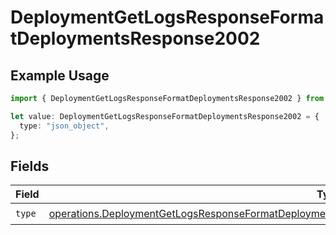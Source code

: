 # DeploymentGetLogsResponseFormatDeploymentsResponse2002

## Example Usage

```typescript
import { DeploymentGetLogsResponseFormatDeploymentsResponse2002 } from "@orq-ai/node/models/operations";

let value: DeploymentGetLogsResponseFormatDeploymentsResponse2002 = {
  type: "json_object",
};
```

## Fields

| Field                                                                                                                                                                                                                        | Type                                                                                                                                                                                                                         | Required                                                                                                                                                                                                                     | Description                                                                                                                                                                                                                  |
| ---------------------------------------------------------------------------------------------------------------------------------------------------------------------------------------------------------------------------- | ---------------------------------------------------------------------------------------------------------------------------------------------------------------------------------------------------------------------------- | ---------------------------------------------------------------------------------------------------------------------------------------------------------------------------------------------------------------------------- | ---------------------------------------------------------------------------------------------------------------------------------------------------------------------------------------------------------------------------- |
| `type`                                                                                                                                                                                                                       | [operations.DeploymentGetLogsResponseFormatDeploymentsResponse200ApplicationJSONResponseBodyData5Type](../../models/operations/deploymentgetlogsresponseformatdeploymentsresponse200applicationjsonresponsebodydata5type.md) | :heavy_check_mark:                                                                                                                                                                                                           | N/A                                                                                                                                                                                                                          |